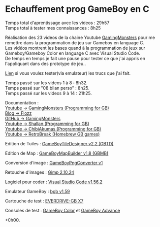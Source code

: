 # Echauffement prog GameBoy en C
  
Temps total d'aprentissage avec les videos : 29h57  
Temps total à tester mes connaissances : 8h25  
  
Réalisation des 23 videos de la chaine Youtube [GamingMonsters](https://www.youtube.com/c/GamingMonsters/videos) pour me remettre dans la programmation de jeu sur Gameboy en language C.  
Les vidéos montrent les bases quand à la programmation de jeux sur Gameboy/Gameboy Color en language C avec Visual Studio Code.  
De temps en temps je fait une pause pour tester ce que j'ai appris en l'appliquant dans des prototype de jeu..  
  
[Lien](tuto_gameboy/tree/main/VSCprojet_tutoGB_GamingMonsters/00%20Export%20pour%20test%20sur%20Gameboy) si vous voulez tester(via emulateur) les trucs que j'ai fait.  
  
Temps passé sur les videos 1 à 8 : 8h32.  
Temps passé sur "08 bilan perso" : 8h25.  
Temps passé sur les videos 9 à 14 : 21h25.  
  
Documentation :  
[Youtube -> GamingMonsters (Programming for GB)](https://www.youtube.com/c/GamingMonsters/videos)  
[Blog -> Flozz](https://blog.flozz.fr/category/gameboy.html)  
[GitHub -> GamingMonsters](https://github.com/gingemonster/awesome-gbdev)  
[Youtube -> Shallan (Programming for GB)](https://www.youtube.com/watch?v=1KDuHRmHvoQ&list=PLq4NVS62WsPBh7usjbUN2668hwdqSmqT1&t=7700s&ab_channel=Shallan)  
[Youtube -> ChibiAkumas (Programming for GB)](https://www.youtube.com/watch?v=Tn1rFUutkdo&list=PLp_QNRIYljFrNLNhKgIZQjMM9eaZd166O&t=1728s&ab_channel=ChibiAkumas)  
[Youtube -> RetroBreak (Homebrew GB games)](https://www.youtube.com/watch?v=A-Kd_sWV13M&list=PLcbv4UzwWRK3bSZeYziZjp1riEMdjQoam&ab_channel=RetroBreak)  
  
Edition de Tuiles :       [GameBoyTileDesigner v2.2 (GBTD)](https://github.com/gbdk-2020/GBTD_GBMB/releases/tag/2.4.4)  
  
Edition de Map :          [GameBoyMapBuilder v1.8 (GBMB)](https://github.com/gbdk-2020/GBTD_GBMB/releases/tag/2.4.4)  
  
Conversion d'image :      [GameBoyPngConverter v1](https://github.com/gingemonster/GameBoyPngConverter)  
  
Retouche d'images :       [Gimp 2.10.24](https://www.gimp.org/downloads/)  
  
Logiciel pour coder :     [Visual Studio Code v1.56.2](https://code.visualstudio.com/download)  
  
Emulateur GameBoy :       [bgb v1.59](http://bgb.bircd.org/#downloads)  
  
Cartouche de test :       [EVERDRIVE-GB X7](https://everdrive.me/cartridges/edgbx7.html)  
  
Consoles de test :        [GameBoy Color](https://www.google.com/search?q=gameboy+color) et [GameBoy Advance](https://www.google.com/search?q=gameboy+advance)  
  
+0h00.  